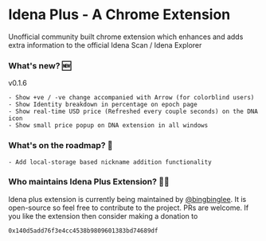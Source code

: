 # Idena Plus - A Chrome Extension
Unofficial community built chrome extension which enhances and adds extra information to the official Idena Scan / Idena Explorer

### What's new? 🆕
v0.1.6
```
- Show +ve / -ve change accompanied with Arrow (for colorblind users)
- Show Identity breakdown in percentage on epoch page
- Show real-time USD price (Refreshed every couple seconds) on the DNA icon
- Show small price popup on DNA extension in all windows
```
### What's on the roadmap? 📍
```
- Add local-storage based nickname addition functionality
```

### Who maintains Idena Plus Extension? 🙏🏼
Idena plus extension is currently being maintained by [@bingbinglee](https://github.com/bingbinglee/). It is open-source so feel free to contribute to the project. PRs are welcome. 
If you like the extension then consider making a donation to 

```0x140d5add76f3e4cc4538b9809601383bd74689df```

